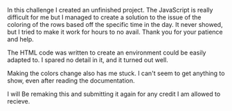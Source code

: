 In this challenge I created an unfinished project. The JavaScript is really difficult for me but I managed to create a solution to the issue of the coloring of the rows based off the specific time in the day. It never showed, but I tried to make it work for hours to no avail. Thank you for your patience and help.

The HTML code was written to create an environment could be easily adapted to. I spared no detail in it, and it turned out well.

Making the colors change also has me stuck. I can't seem to get anything to show, even after reading the documentation.

I will Be remaking this and submitting it again for any credit I am allowed to recieve.
